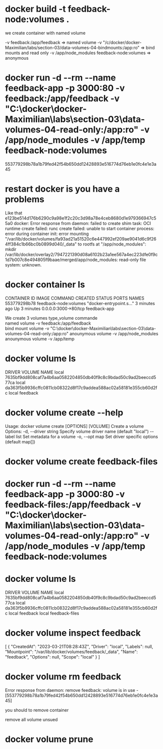 
# docker build -t feedback-node:volumes .

we create container with named volume 

 -v feedback:/app/feedback  => named volume
 -v "/c/docker/docker-Maximilian/labs/section-03/data-volumes-04-bindmounts:/app:ro"  =>  bind mounts  and read only
 -v /app/node_modules feedback-node:volumes => anonymous

# docker run -d --rm --name feedback-app -p 3000:80 -v feedback:/app/feedback -v "C:\docker\docker-Maximilian\labs\section-03\data-volumes-04-read-only:/app:ro" -v /app/node_modules -v /app/temp feedback-node:volumes

553779298b78a1b79fed42f54b650dd12428893e516774d76eb1e0fc4e1e3a45


# restart docker is you have a problems 

Like that 
e123be514d176b6290c9a98e1f2c20c3d98a78e4ceb8680d1e979366947c55a0
docker: Error response from daemon: failed to create shim task: OCI runtime create failed: runc create failed: unable to start container process: error during container init: error mounting "/var/lib/docker/volumes/fa93ad21a51520c6e447992ef209ae9041d6c9f264ff384c1b66bc0b0899d040/_data" to rootfs at "/app/node_modules": mkdir /var/lib/docker/overlay2/7947221390d08a6102b23a1ee567a4ec223dfe0f9c1d7b007c8e494805f9baae/merged/app/node_modules: read-only file system: unknown.

                                                                                                
# docker container ls
CONTAINER ID   IMAGE                   COMMAND                  CREATED         STATUS         PORTS                  NAMES
553779298b78   feedback-node:volumes   "docker-entrypoint.s…"   3 minutes ago   Up 3 minutes   0.0.0.0:3000->80/tcp   feedback-app


We create 3 volumes 
type_volume             commande   
named volume           -v feedback:/app/feedback     
bind  mount volume     -v "C:\docker\docker-Maximilian\labs\section-03\data-volumes-04-read-only:/app:ro" 
anounymous volume      -v /app/node_modules 
anounymous volume      -v /app/temp 

# docker volume ls
DRIVER    VOLUME NAME
local     7635bf9dd808caf7a4b6aa0582204850db40f9c8c9bdad50c9ad2beeccd577ca
local     da363f5b9936cffc0811cb08322d8f17c9addea588ac02a58181e355cb60d2fc
local     feedback


# docker volume create --help 

Usage:  docker volume create [OPTIONS] [VOLUME]
Create a volume
Options:
  -d, --driver string   Specify volume driver name (default "local")
      --label list      Set metadata for a volume
  -o, --opt map         Set driver specific options (default map[])


# docker volume create feedback-files 

 # docker run -d --rm --name feedback-app -p 3000:80 -v feedback-files:/app/feedback -v "C:\docker\docker-Maximilian\labs\section-03\data-volumes-04-read-only:/app:ro" -v /app/node_modules -v /app/temp feedback-node:volumes



 # docker volume ls
DRIVER    VOLUME NAME
local     7635bf9dd808caf7a4b6aa0582204850db40f9c8c9bdad50c9ad2beeccd577ca
local     da363f5b9936cffc0811cb08322d8f17c9addea588ac02a58181e355cb60d2fc
local     feedback
local     feedback-files

# docker volume inspect feedback
[
    {
        "CreatedAt": "2023-03-21T08:28:43Z",
        "Driver": "local",
        "Labels": null,
        "Mountpoint": "/var/lib/docker/volumes/feedback/_data",
        "Name": "feedback",
        "Options": null,
        "Scope": "local"
    }
]

# docker volume rm feedback
Error response from daemon: remove feedback: volume is in use - [553779298b78a1b79fed42f54b650dd12428893e516774d76eb1e0fc4e1e3a45]

you should to remove container 

remove all volume unsued
# docker volume prune


